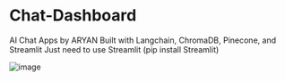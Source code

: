 # Chat-Dashboard
AI Chat Apps by ARYAN
Built with Langchain, ChromaDB, Pinecone, and Streamlit
Just need to use Streamlit 
(pip install Streamlit)

![image](https://github.com/user-attachments/assets/2e3781e3-5f90-429d-90fa-a3272402872b)
